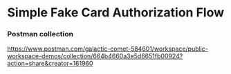 # Simple Fake Card Authorization Flow

### Postman collection
https://www.postman.com/galactic-comet-584601/workspace/public-workspace-demos/collection/664b4660a3e5d6651fb00924?action=share&creator=161960
